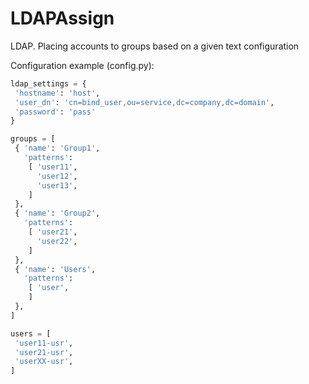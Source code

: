 # LDAPAssign
LDAP. Placing accounts to groups based on a given text configuration

Configuration example (config.py):

```python
ldap_settings = {
 'hostname': 'host',
 'user_dn': 'cn=bind_user,ou=service,dc=company,dc=domain',
 'password': 'pass'
}

groups = [
 { 'name': 'Group1',
   'patterns':
    [ 'user11',
      'user12',
      'user13',
    ]
 },
 { 'name': 'Group2',
   'patterns':
    [ 'user21',
      'user22',
    ]
 },
 { 'name': 'Users',
   'patterns':
    [ 'user',
    ]
 },
]

users = [
 'user11-usr',
 'user21-usr',
 'userXX-usr',
]
```
